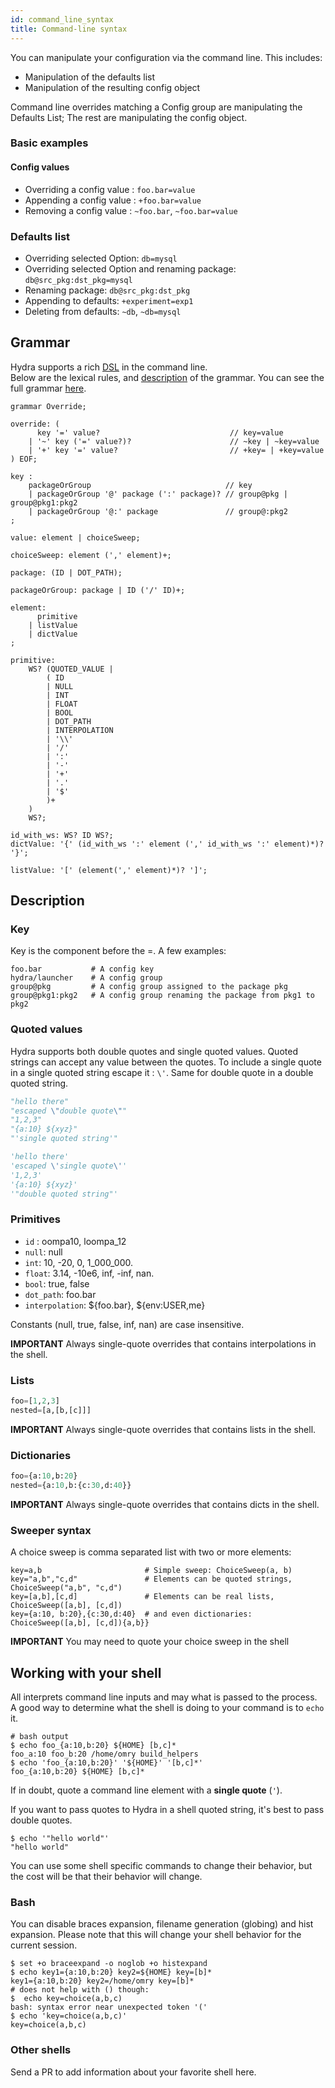```yaml
---
id: command_line_syntax
title: Command-line syntax
---
```

You can manipulate your configuration via the command line. This includes:
- Manipulation of the defaults list
- Manipulation of the resulting config object

Command line overrides matching a Config group are manipulating the Defaults List;
The rest are manipulating the config object.

### Basic examples
#### Config values
- Overriding a config value : `foo.bar=value`
- Appending a config value : `+foo.bar=value`
- Removing a config value : `~foo.bar`, `~foo.bar=value`

### Defaults list
- Overriding selected Option: `db=mysql`
- Overriding selected Option and renaming package: `db@src_pkg:dst_pkg=mysql`
- Renaming package: `db@src_pkg:dst_pkg`
- Appending to defaults: `+experiment=exp1`
- Deleting from defaults: `~db`, `~db=mysql`

## Grammar
Hydra supports a rich [DSL](https://en.wikipedia.org/wiki/Domain-specific_language) in the command line.   
Below are the lexical rules, and [description](#Description) of the grammar.
You can see the full grammar [here](https://github.com/facebookresearch/hydra/tree/master/hydra/grammar/Override.g4).

```antlrv4
grammar Override;

override: (
      key '=' value?                             // key=value
    | '~' key ('=' value?)?                      // ~key | ~key=value
    | '+' key '=' value?                         // +key= | +key=value
) EOF;

key :
    packageOrGroup                              // key
    | packageOrGroup '@' package (':' package)? // group@pkg | group@pkg1:pkg2
    | packageOrGroup '@:' package               // group@:pkg2
;

value: element | choiceSweep;

choiceSweep: element (',' element)+;

package: (ID | DOT_PATH);

packageOrGroup: package | ID ('/' ID)+;

element:
      primitive
    | listValue
    | dictValue
;

primitive:
    WS? (QUOTED_VALUE |
        ( ID
        | NULL
        | INT
        | FLOAT
        | BOOL
        | DOT_PATH
        | INTERPOLATION
        | '\\'
        | '/'
        | ':'
        | '-'
        | '+'
        | '.'
        | '$'
        )+
    )
    WS?;

id_with_ws: WS? ID WS?;
dictValue: '{' (id_with_ws ':' element (',' id_with_ws ':' element)*)? '}';

listValue: '[' (element(',' element)*)? ']';
```
## Description
### Key
Key is the component before the =. A few examples:
```shell script
foo.bar           # A config key
hydra/launcher    # A config group
group@pkg         # A config group assigned to the package pkg
group@pkg1:pkg2   # A config group renaming the package from pkg1 to pkg2
```

### Quoted values
Hydra supports both double quotes and single quoted values.
Quoted strings can accept any value between the quotes.
To include a single quote in a single quoted string escape it : `\'`. Same for double quote in a double quoted string.

<div className="row">
<div className="col col--6">

```python title="Double quotes"
"hello there"
"escaped \"double quote\""
"1,2,3"
"{a:10} ${xyz}"
"'single quoted string'"
```

</div>

<div className="col  col--6">

```python title="Single quotes"
'hello there'
'escaped \'single quote\''
'1,2,3'
'{a:10} ${xyz}'
'"double quoted string"'
```
</div>
</div>

 
### Primitives
- `id` : oompa10, loompa_12
- `null`: null
- `int`: 10, -20, 0, 1_000_000.
- `float`: 3.14, -10e6, inf, -inf, nan.
- `bool`: true, false
- `dot_path`: foo.bar
- `interpolation`: ${foo.bar}, ${env:USER,me}

Constants (null, true, false, inf, nan) are case insensitive. 

**IMPORTANT** Always single-quote overrides that contains interpolations in the shell.

### Lists
```python
foo=[1,2,3]
nested=[a,[b,[c]]]
```
**IMPORTANT** Always single-quote overrides that contains lists in the shell.

### Dictionaries
```python
foo={a:10,b:20}
nested={a:10,b:{c:30,d:40}}
```
**IMPORTANT** Always single-quote overrides that contains dicts in the shell.
### Sweeper syntax

A choice sweep is comma separated list with two or more elements: 
```shell script
key=a,b                       # Simple sweep: ChoiceSweep(a, b)
key="a,b","c,d"               # Elements can be quoted strings, ChoiceSweep("a,b", "c,d")
key=[a,b],[c,d]               # Elements can be real lists, ChoiceSweep([a,b], [c,d])
key={a:10, b:20},{c:30,d:40}  # and even dictionaries: ChoiceSweep([a,b], [c,d]){a,b}}
```

**IMPORTANT** You may need to quote your choice sweep in the shell

## Working with your shell
All interprets command line inputs and may what is passed to the process.
A good way to determine what the shell is doing to your command is to `echo` it.
```shell script
# bash output
$ echo foo_{a:10,b:20} ${HOME} [b,c]*
foo_a:10 foo_b:20 /home/omry build_helpers
$ echo 'foo_{a:10,b:20}' '${HOME}' '[b,c]*'
foo_{a:10,b:20} ${HOME} [b,c]*
```

If in doubt, quote a command line element with a **single quote** (`'`).  

If you want to pass quotes to Hydra in a shell quoted string, it's best to pass double quotes.
```shell script
$ echo '"hello world"'
"hello world"
```

You can use some shell specific commands to change their behavior, but the cost will be that their behavior will change.
### Bash
You can disable braces expansion, filename generation (globing) and hist expansion. Please note that this will change
your shell behavior for the current session. 
```shell script
$ set +o braceexpand -o noglob +o histexpand
$ echo key1={a:10,b:20} key2=${HOME} key=[b]*
key1={a:10,b:20} key2=/home/omry key=[b]*
# does not help with () though:
$  echo key=choice(a,b,c)
bash: syntax error near unexpected token '('
$ echo 'key=choice(a,b,c)'
key=choice(a,b,c)
```

### Other shells
Send a PR to add information about your favorite shell here.